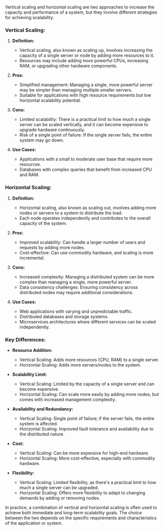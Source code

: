 Vertical scaling and horizontal scaling are two approaches to increase the capacity and performance of a system, but they involve different strategies for achieving scalability.

### Vertical Scaling:

1. **Definition:**
   - Vertical scaling, also known as scaling up, involves increasing the capacity of a single server or node by adding more resources to it.
   - Resources may include adding more powerful CPUs, increasing RAM, or upgrading other hardware components.

2. **Pros:**
   - Simplified management: Managing a single, more powerful server may be simpler than managing multiple smaller servers.
   - Suitable for applications with high resource requirements but low horizontal scalability potential.

3. **Cons:**
   - Limited scalability: There is a practical limit to how much a single server can be scaled vertically, and it can become expensive to upgrade hardware continuously.
   - Risk of a single point of failure: If the single server fails, the entire system may go down.

4. **Use Cases:**
   - Applications with a small to moderate user base that require more resources.
   - Databases with complex queries that benefit from increased CPU and RAM.

### Horizontal Scaling:

1. **Definition:**
   - Horizontal scaling, also known as scaling out, involves adding more nodes or servers to a system to distribute the load.
   - Each node operates independently and contributes to the overall capacity of the system.

2. **Pros:**
   - Improved scalability: Can handle a larger number of users and requests by adding more nodes.
   - Cost-effective: Can use commodity hardware, and scaling is more incremental.

3. **Cons:**
   - Increased complexity: Managing a distributed system can be more complex than managing a single, more powerful server.
   - Data consistency challenges: Ensuring consistency across distributed nodes may require additional considerations.

4. **Use Cases:**
   - Web applications with varying and unpredictable traffic.
   - Distributed databases and storage systems.
   - Microservices architectures where different services can be scaled independently.

### Key Differences:

- **Resource Addition:**
  - Vertical Scaling: Adds more resources (CPU, RAM) to a single server.
  - Horizontal Scaling: Adds more servers/nodes to the system.

- **Scalability Limit:**
  - Vertical Scaling: Limited by the capacity of a single server and can become expensive.
  - Horizontal Scaling: Can scale more easily by adding more nodes, but comes with increased management complexity.

- **Availability and Redundancy:**
  - Vertical Scaling: Single point of failure; if the server fails, the entire system is affected.
  - Horizontal Scaling: Improved fault tolerance and availability due to the distributed nature.

- **Cost:**
  - Vertical Scaling: Can be more expensive for high-end hardware.
  - Horizontal Scaling: More cost-effective, especially with commodity hardware.

- **Flexibility:**
  - Vertical Scaling: Limited flexibility, as there's a practical limit to how much a single server can be upgraded.
  - Horizontal Scaling: Offers more flexibility to adapt to changing demands by adding or removing nodes.

In practice, a combination of vertical and horizontal scaling is often used to achieve both immediate and long-term scalability goals. The choice between the two depends on the specific requirements and characteristics of the application or system.
